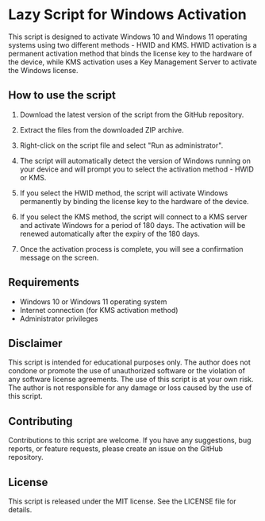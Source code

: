 # Lazy Script for Windows Activation

This script is designed to activate Windows 10 and Windows 11 operating systems using two different methods - HWID and KMS. HWID activation is a permanent activation method that binds the license key to the hardware of the device, while KMS activation uses a Key Management Server to activate the Windows license.

## How to use the script

1. Download the latest version of the script from the GitHub repository.

2. Extract the files from the downloaded ZIP archive.

3. Right-click on the script file and select "Run as administrator".

4. The script will automatically detect the version of Windows running on your device and will prompt you to select the activation method - HWID or KMS.

5. If you select the HWID method, the script will activate Windows permanently by binding the license key to the hardware of the device.

6. If you select the KMS method, the script will connect to a KMS server and activate Windows for a period of 180 days. The activation will be renewed automatically after the expiry of the 180 days.

7. Once the activation process is complete, you will see a confirmation message on the screen.

## Requirements

- Windows 10 or Windows 11 operating system
- Internet connection (for KMS activation method)
- Administrator privileges

## Disclaimer

This script is intended for educational purposes only. The author does not condone or promote the use of unauthorized software or the violation of any software license agreements. The use of this script is at your own risk. The author is not responsible for any damage or loss caused by the use of this script.

## Contributing

Contributions to this script are welcome. If you have any suggestions, bug reports, or feature requests, please create an issue on the GitHub repository.

## License

This script is released under the MIT license. See the LICENSE file for details.
